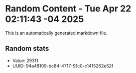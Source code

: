 # Random Content - Tue Apr 22 02:11:43 -04 2025

This is an automatically generated markdown file.

## Random stats
* Value: 29311
* UUID: 94a48109-bc84-4717-91c0-c1415262e52f
